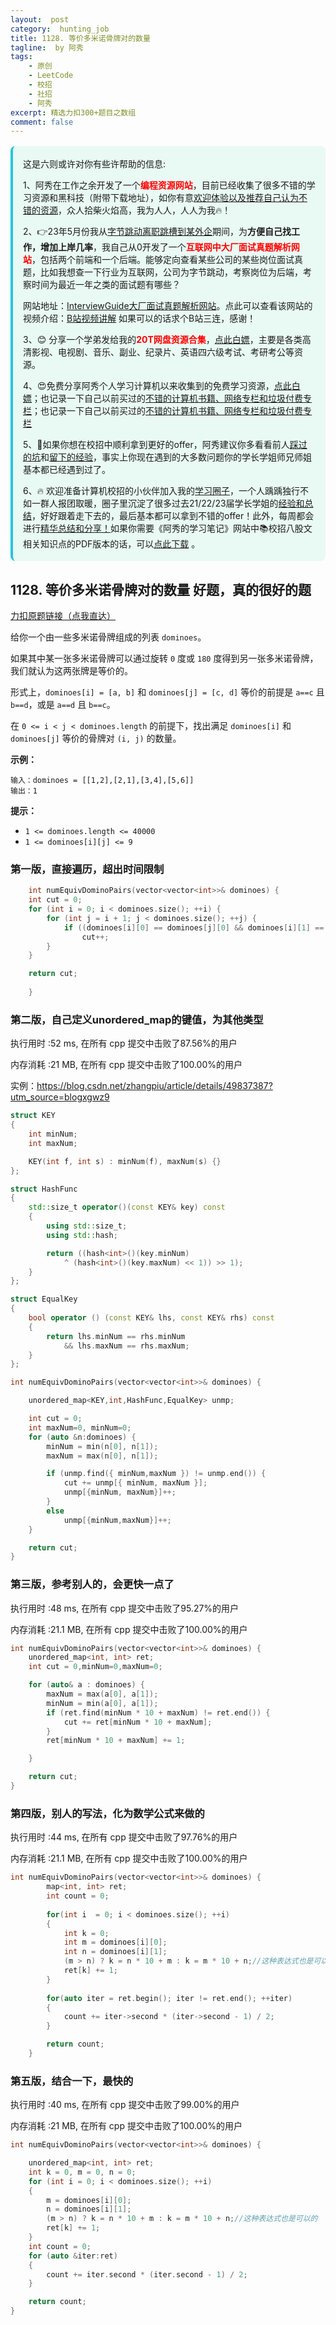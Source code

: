 ```yaml
---
layout:  post
category:  hunting_job
title: 1128. 等价多米诺骨牌对的数量
tagline:  by 阿秀
tags:
    - 原创
    - LeetCode
    - 校招
    - 社招
    - 阿秀
excerpt: 精选力扣300+题目之数组
comment: false
---
```




<div style="border-color: #24C6DC;
            background-color: #e9f9f3;         
            margin: 1rem 0;
        padding: .25rem 1rem;
        border-left-width: .3rem;
        border-left-style: solid;
        border-radius: .5rem;
        color: inherit;">
  <p>这是六则或许对你有些许帮助的信息:</p>
<p>1、阿秀在工作之余开发了一个<span style="font-weight:bold;color:red">编程资源网站</span>，目前已经收集了很多不错的学习资源和黑科技（附带下载地址），如你有意<a href="https://www.cxypron.com/home" target="_blank">欢迎体验以及推荐自己认为不错的资源</a>，众人拾柴火焰高，我为人人，人人为我🔥！</p>  <p>2、👉23年5月份我从<a style="text-decoration: underline" href="https://mp.weixin.qq.com/s/zKItpGwIkHKK4g2aOlL2rA" target="_blank">字节跳动离职跳槽到某外企</a>期间，为<span style="font-weight:bold">方便自己找工作，增加上岸几率</span>，我自己从0开发了一个<span style="font-weight:bold;color:red">互联网中大厂面试真题解析网站</span>，包括两个前端和一个后端。能够定向查看某些公司的某些岗位面试真题，比如我想查一下行业为互联网，公司为字节跳动，考察岗位为后端，考察时间为最近一年之类的面试题有哪些？
<div align="center">
</div>网站地址：<a style="text-decoration: underline" href="https://top.interviewguide.cn/" target="_blank">InterviewGuide大厂面试真题解析网站</a>。点此可以查看该网站的视频介绍：<a style="text-decoration: underline" href="https://www.bilibili.com/video/BV1f94y1C7BL" target="_blank">B站视频讲解</a>   如果可以的话求个B站三连，感谢！
  </p>3、😊
    分享一个学弟发给我的<span style="font-weight:bold;color:red">20T网盘资源合集</span>，<a style="text-decoration: underline" href="https://docs.qq.com/sheet/DY3VPVklVaFFMcUZ4?tab=9h5afr" target="_blank">点此白嫖</a>，主要是各类高清影视、电视剧、音乐、副业、纪录片、英语四六级考试、考研考公等资源。
  </p>
  <p>4、😍免费分享阿秀个人学习计算机以来收集到的免费学习资源，<a style="text-decoration: underline" href="/notes/07-resources/01-free/01-introduce.html" target="_blank">点此白嫖</a>；也记录一下自己以前买过的<a style="text-decoration: underline" href="/notes/07-resources/02-precious.html" target="_blank">不错的计算机书籍、网络专栏和垃圾付费专栏</a>；也记录一下自己以前买过的<a style="text-decoration: underline" href="/notes/07-resources/02-precious.html" target="_blank">不错的计算机书籍、网络专栏和垃圾付费专栏</a>
  </p>
  <p>5、🚀如果你想在校招中顺利拿到更好的offer，阿秀建议你多看看前人<a style="text-decoration: underline" href="https://www.yuque.com/tuobaaxiu/httmmc/npg1k81zeq4wfpyz" target="_blank">踩过的坑</a>和<a style="text-decoration: underline"  target="_blank" href="https://www.yuque.com/tuobaaxiu/httmmc/gge9ppd0mbu2d3dp">留下的经验</a>，事实上你现在遇到的大多数问题你的学长学姐师兄师姐基本都已经遇到过了。
  </p>
  <p>6、🔥 欢迎准备计算机校招的小伙伴加入我的<a  style="text-decoration: underline" href="https://www.yuque.com/tuobaaxiu/httmmc/xg0otqvc17wfx4u9" target="_blank">学习圈子</a>，一个人踽踽独行不如一群人报团取暖，圈子里沉淀了很多过去21/22/23届学长学姐的<a  style="text-decoration: underline" href="https://www.yuque.com/tuobaaxiu/httmmc/gge9ppd0mbu2d3dp" target="_blank">经验和总结</a>，好好跟着走下去的，最后基本都可以拿到不错的offer！此外，每周都会进行<a  style="text-decoration: underline" href="https://www.yuque.com/tuobaaxiu/httmmc/npg1k81zeq4wfpyz" target="_blank">精华总结和分享！</a>如果你需要《阿秀的学习笔记》网站中📚︎校招八股文相关知识点的PDF版本的话，可以<a style="text-decoration: underline" href="https://www.yuque.com/tuobaaxiu/httmmc/qs0yn66apvkzw0ps" target="_blank">点此下载</a> 。</p>   </div>


## 1128. 等价多米诺骨牌对的数量  好题，真的很好的题

[力扣原题链接（点我直达）](https://leetcode-cn.com/problems/number-of-equivalent-domino-pairs/)

给你一个由一些多米诺骨牌组成的列表 `dominoes`。

如果其中某一张多米诺骨牌可以通过旋转 `0` 度或 `180` 度得到另一张多米诺骨牌，我们就认为这两张牌是等价的。

形式上，`dominoes[i] = [a, b]` 和 `dominoes[j] = [c, d]` 等价的前提是 `a==c` 且 `b==d`，或是 `a==d` 且 `b==c`。

在 `0 <= i < j < dominoes.length` 的前提下，找出满足 `dominoes[i]` 和 `dominoes[j]` 等价的骨牌对 `(i, j)` 的数量。

 

**示例：**

```
输入：dominoes = [[1,2],[2,1],[3,4],[5,6]]
输出：1
```

 

**提示：**

- `1 <= dominoes.length <= 40000`
- `1 <= dominoes[i][j] <= 9`





### 第一版，直接遍历，超出时间限制

```c++
    int numEquivDominoPairs(vector<vector<int>>& dominoes) {
    int cut = 0;
	for (int i = 0; i < dominoes.size(); ++i) {
		for (int j = i + 1; j < dominoes.size(); ++j) {
			if ((dominoes[i][0] == dominoes[j][0] && dominoes[i][1] == dominoes[j][1]) || (dominoes[i][0] == dominoes[j][1] && dominoes[i][1] == dominoes[j][0]))
				cut++;
		}
	}

	return cut;
        
    }
```





### 第二版，自己定义unordered_map的键值，为其他类型

执行用时 :52 ms, 在所有 cpp 提交中击败了87.56%的用户

内存消耗 :21 MB, 在所有 cpp 提交中击败了100.00%的用户



实例：https://blog.csdn.net/zhangpiu/article/details/49837387?utm_source=blogxgwz9



```c++
struct KEY
{
	int minNum;
	int maxNum;

	KEY(int f, int s) : minNum(f), maxNum(s) {}
};

struct HashFunc
{
	std::size_t operator()(const KEY& key) const
	{
		using std::size_t;
		using std::hash;

		return ((hash<int>()(key.minNum)
			^ (hash<int>()(key.maxNum) << 1)) >> 1);
	}
};

struct EqualKey
{
	bool operator () (const KEY& lhs, const KEY& rhs) const
	{
		return lhs.minNum == rhs.minNum
			&& lhs.maxNum == rhs.maxNum;
	}
};

int numEquivDominoPairs(vector<vector<int>>& dominoes) {

	unordered_map<KEY,int,HashFunc,EqualKey> unmp;

	int cut = 0;
	int maxNum=0, minNum=0;
	for (auto &n:dominoes) {
		minNum = min(n[0], n[1]);
		maxNum = max(n[0], n[1]);

		if (unmp.find({ minNum,maxNum }) != unmp.end()) {
			cut += unmp[{ minNum, maxNum }];
			unmp[{minNum, maxNum}]++;
		}
		else
			unmp[{minNum,maxNum}]++;
	}

	return cut;
}
```



### 第三版，参考别人的，会更快一点了



执行用时 :48 ms, 在所有 cpp 提交中击败了95.27%的用户

内存消耗 :21.1 MB, 在所有 cpp 提交中击败了100.00%的用户



```c++
int numEquivDominoPairs(vector<vector<int>>& dominoes) {
	unordered_map<int, int> ret;
	int cut = 0,minNum=0,maxNum=0;

	for (auto& a : dominoes) {
		maxNum = max(a[0], a[1]);
		minNum = min(a[0], a[1]);
		if (ret.find(minNum * 10 + maxNum) != ret.end()) {
			cut += ret[minNum * 10 + maxNum];
		}
		ret[minNum * 10 + maxNum] += 1;

	}

	return cut;
}
```





### 第四版，别人的写法，化为数学公式来做的

执行用时 :44 ms, 在所有 cpp 提交中击败了97.76%的用户

内存消耗 :21.1 MB, 在所有 cpp 提交中击败了100.00%的用户



```c++
int numEquivDominoPairs(vector<vector<int>>& dominoes) {
        map<int, int> ret;
        int count = 0;
        
        for(int i  = 0; i < dominoes.size(); ++i)
        {
            int k = 0;
            int m = dominoes[i][0];
            int n = dominoes[i][1];
            (m > n) ? k = n * 10 + m : k = m * 10 + n;//这种表达式也是可以的
            ret[k] += 1;
        }
        
        for(auto iter = ret.begin(); iter != ret.end(); ++iter)
        {
            count += iter->second * (iter->second - 1) / 2;
        }

        return count;
    }
```



### 第五版，结合一下，最快的

执行用时 :40 ms, 在所有 cpp 提交中击败了99.00%的用户

内存消耗 :21 MB, 在所有 cpp 提交中击败了100.00%的用户



```c++
int numEquivDominoPairs(vector<vector<int>>& dominoes) {

	unordered_map<int, int> ret;
	int k = 0, m = 0, n = 0;
	for (int i = 0; i < dominoes.size(); ++i)
	{
		m = dominoes[i][0];
		n = dominoes[i][1];
		(m > n) ? k = n * 10 + m : k = m * 10 + n;//这种表达式也是可以的
		ret[k] += 1;
	}
	int count = 0;
	for (auto &iter:ret)
	{
		count += iter.second * (iter.second - 1) / 2;
	}

	return count;
}
```



